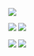 ![](http://github-profile-summary-cards.vercel.app/api/cards/profile-details?username=Iarwain01&theme=ayu_mirage)

![](http://github-profile-summary-cards.vercel.app/api/cards/repos-per-language?username=Iarwain01&theme=ayu_mirage)   ![](http://github-profile-summary-cards.vercel.app/api/cards/most-commit-language?username=Iarwain01&theme=ayu_mirage)

![](http://github-profile-summary-cards.vercel.app/api/cards/stats?username=Iarwain01&theme=ayu_mirage)  ![](http://github-profile-summary-cards.vercel.app/api/cards/productive-time?username=Iarwain01&theme=ayu_mirage&utcOffset=8)
